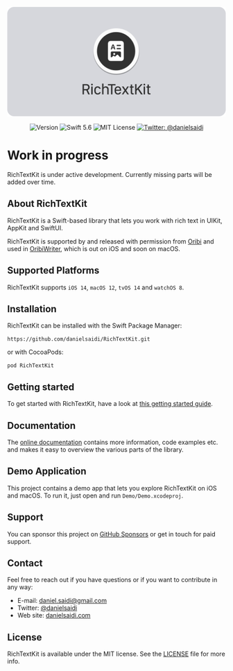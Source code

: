 <p align="center">
    <img src ="Resources/Logo.png" alt="RichTextKit Logo" title="RichTextKit" width=600 />
</p>

<p align="center">
    <img src="https://img.shields.io/github/v/release/danielsaidi/RichTextKit?color=%2300550&sort=semver" alt="Version" />
    <img src="https://img.shields.io/badge/Swift-5.6-orange.svg" alt="Swift 5.6" />
    <img src="https://img.shields.io/github/license/danielsaidi/RichTextKit" alt="MIT License" />
    <a href="https://twitter.com/danielsaidi">
        <img src="https://img.shields.io/badge/contact-@danielsaidi-blue.svg?style=flat" alt="Twitter: @danielsaidi" />
    </a>
</p>


# Work in progress

RichTextKit is under active development. Currently missing parts will be added over time.


## About RichTextKit

RichTextKit is a Swift-based library that lets you work with rich text in UIKit, AppKit and SwiftUI.

RichTextKit is supported by and released with permission from [Oribi](https://oribi.se/en/) and used in [OribiWriter](https://oribi.se/en/apps/oribi-writer/), which is out on iOS and soon on macOS.



## Supported Platforms

RichTextKit supports `iOS 14`, `macOS 12`, `tvOS 14` and `watchOS 8`.



## Installation

RichTextKit can be installed with the Swift Package Manager:

```
https://github.com/danielsaidi/RichTextKit.git
```

or with CocoaPods:

```
pod RichTextKit
```



## Getting started

To get started with RichTextKit, have a look at [this getting started guide][GettingStarted].



## Documentation

The [online documentation][Documentation] contains more information, code examples etc. and makes it easy to overview the various parts of the library.



## Demo Application

This project contains a demo app that lets you explore RichTextKit on iOS and macOS. To run it, just open and run `Demo/Demo.xcodeproj`.



## Support

You can sponsor this project on [GitHub Sponsors][Sponsors] or get in touch for paid support. 



## Contact

Feel free to reach out if you have questions or if you want to contribute in any way:

* E-mail: [daniel.saidi@gmail.com][Email]
* Twitter: [@danielsaidi][Twitter]
* Web site: [danielsaidi.com][Website]



## License

RichTextKit is available under the MIT license. See the [LICENSE][License] file for more info.



[Email]: mailto:daniel.saidi@gmail.com
[Twitter]: http://www.twitter.com/danielsaidi
[Website]: http://www.danielsaidi.com
[Sponsors]: https://github.com/sponsors/danielsaidi

[Documentation]: https://danielsaidi.github.io/RichTextKit/documentation/richtextkit/
[GettingStarted]: https://github.com/danielsaidi/RichTextKit/blob/master/Readmes/Getting-Started.md
[License]: https://github.com/danielsaidi/RichTextKit/blob/master/LICENSE
